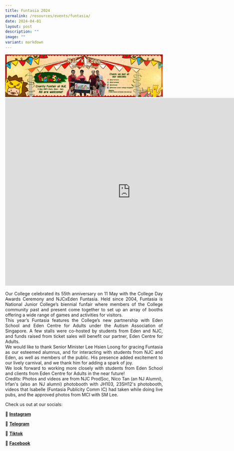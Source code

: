 ```yaml
---
title: Funtasia 2024
permalink: /resources/events/funtasia/
date: 2024-04-01
layout: post
description: ""
image: ""
variant: markdown
---
```

<img alt="BANNER" src="/images/Funtasia2024/NJ_Website_new.png">

<br>

<div align="center"><iframe allowfullscreen="" allow="accelerometer; autoplay; clipboard-write; encrypted-media; gyroscope; picture-in-picture; web-share" frameborder="0" title="NJC x Eden Funtasia 2024 - Walking Tour" src="https://www.youtube.com/embed/igsAddOUBcU" height="600" width="800"></iframe></div>

<p style="text-align: justify;">
Our College celebrated its 55th anniversary on 11 May with the College Day Awards Ceremony and NJCxEden Funtasia. Held since 2004, Funtasia is National Junior College’s biennial funfair where members of the College community past and present come together to set up an array of booths offering a wide range of games and activities for visitors.
<br>
This year’s Funtasia features the College’s new partnership with Eden School and Eden Centre for Adults under the Autism Association of Singapore. A few stalls were co-hosted by students from Eden and NJC, and funds raised from ticket sales will benefit our partner, Eden Centre for Adults.
<br>
We would like to thank Senior Minister Lee Hsien Loong for gracing Funtasia as our esteemed alumnus, and for interacting with students from NJC and Eden, as well as members of the public. His presence added excitement to our lively carnival, and we thank him for adding a spark of joy.
<br>
We look forward to working more closely with students from Eden School and clients from Eden Centre for Adults in the near future!
<br>
Credits: Photos and videos are from NJC ProdSoc, Nico Tan (an NJ Alumni), Irfan's (also an NJ alumni) photobooth with JH103, 23SH12's photobooth, videos that Isabelle (Funtasia Publicity Comm IC) had taken while doing live pubs, and the approved photos from MCI with SM Lee.
</p>

<p style="text-align: justify;"> Check us out at our socials: </p>

📸 <b><a target="_blank" href="https://www.instagram.com/njc.funtasia/">Instagram</a></b> 

📲 <b><a target="_blank" href="https://t.me/njcfuntasia">Telegram</a></b>

🎵 <b><a target="_blank" href="https://www.tiktok.com/@nationaljc">Tiktok</a></b>

📘 <b><a target="_blank" href="https://www.facebook.com/nationaljc/">Facebook</a></b>